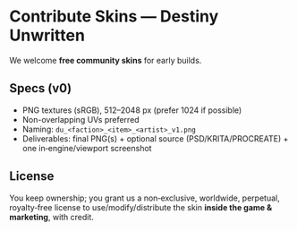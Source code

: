 # Contribute Skins — Destiny Unwritten

We welcome **free community skins** for early builds.

## Specs (v0)
- PNG textures (sRGB), 512–2048 px (prefer 1024 if possible)
- Non-overlapping UVs preferred
- Naming: `du_<faction>_<item>_<artist>_v1.png`
- Deliverables: final PNG(s) + optional source (PSD/KRITA/PROCREATE) + one in‑engine/viewport screenshot

## License
You keep ownership; you grant us a non‑exclusive, worldwide, perpetual, royalty‑free license to use/modify/distribute the skin **inside the game & marketing**, with credit.
